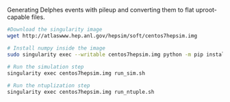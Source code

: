 Generating Delphes events with pileup and converting them to flat uproot-capable files.

```bash
#Download the singularity image
wget http://atlaswww.hep.anl.gov/hepsim/soft/centos7hepsim.img

# Install numpy inside the image
sudo singularity exec --writable centos7hepsim.img python -m pip install numpy
  
# Run the simulation step
singularity exec centos7hepsim.img run_sim.sh

# Run the ntuplization step
singularity exec centos7hepsim.img run_ntuple.sh
```
